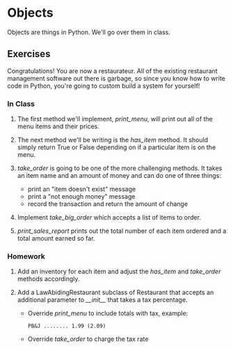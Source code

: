 # Objects

Objects are things in Python. We'll go over them in class.

## Exercises

Congratulations! You are now a restaurateur. All of the existing restaurant management software out there is garbage, so since you know how to write code in Python, you're going to custom build a system for yourself!

### In Class

1. The first method we'll implement, *print_menu*, will print out all of the menu items and their prices.

1. The next method we'll be writing is the *has_item* method. It should simply return True or False depending on if a particular item is on the menu.

1. *take_order* is going to be one of the more challenging methods. It takes an item name and an amount of money and can do one of three things:
    * print an "item doesn't exist" message
    * print a "not enough money" message
    * record the transaction and return the amount of change

1. Implement *take_big_order* which accepts a list of items to order.

1. *print_sales_report* prints out the total number of each item ordered and a total amount earned so far.


### Homework

1. Add an inventory for each item and adjust the *has_item* and *take_order* methods accordingly.

1. Add a LawAbidingRestaurant subclass of Restaurant that accepts an additional parameter to *\_\_init\_\_* that takes a tax percentage.
    * Override *print_menu* to include totals with tax, example:
        
        `PB&J ........ 1.99 (2.09)`
        
    * Override *take_order* to charge the tax rate
